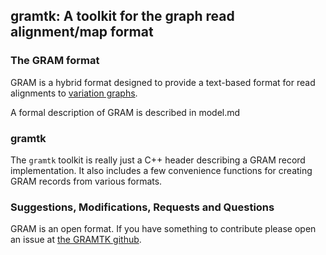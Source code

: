 gramtk: A toolkit for the graph read alignment/map format
--------

### The GRAM format
GRAM is a hybrid format designed to provide a text-based format for
read alignments to [variation graphs](https://github.com/vgteam/vg).

A formal description of GRAM is described in model.md

### gramtk
The `gramtk` toolkit is really just a C++ header describing a GRAM
record implementation. It also includes a few convenience functions
for creating GRAM records from various formats.

### Suggestions, Modifications, Requests and Questions
GRAM is an open format. If you have something to contribute
please open an issue at [the GRAMTK github](https://github.com/edawson/gramtk).
